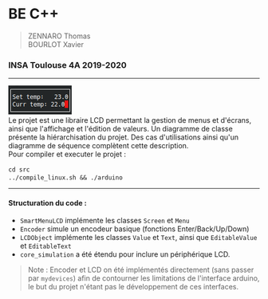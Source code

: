 # BE C++

> ZENNARO Thomas <br>
> BOURLOT Xavier <br>

### INSA Toulouse 4A 2019-2020
---
![](console_run.png) <br>
Le projet est une libraire LCD permettant la gestion de menus et d'écrans, ainsi que l'affichage et l'édition de valeurs. Un diagramme de classe présente la hiérarchisation du projet. Des cas d'utilisations ainsi qu'un diagramme de séquence complètent cette description.<br>
Pour compiler et executer le projet : 
```
cd src
../compile_linux.sh && ./arduino
```

---
#### Structuration du code :

- `SmartMenuLCD` implémente les classes `Screen` et `Menu`
- `Encoder` simule un encodeur basique (fonctions Enter/Back/Up/Down)
- `LCDObject` implémente les classes `Value` et `Text`, ainsi que `EditableValue` et `EditableText`
- `core_simulation` a été étendu pour inclure un périphérique LCD.

> Note : Encoder et LCD on été implémentés directement (sans passer par `mydevices`) afin de contourner les limitations de l'interface arduino, le but du projet n'étant pas le développement de ces interfaces.



